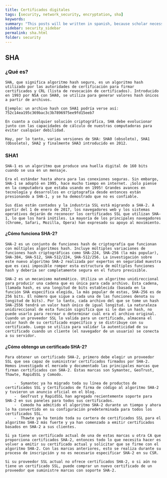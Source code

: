 ```yaml
---
title: Certificados digitales
tags: [security, network_security, encryptation, sha]
keywords:
summary: "This posts will be written in spanish, because scholar necessities."
sidebar: security_sidebar
permalink: sha.html
folder: security
---
```


## SHA

### ¿Qué es?
    SHA, que significa algoritmo hash seguro, es un algoritmo hash utilizado por las autoridades de certificación para firmar certificados y CRL (lista de revocación de certificados). Introducido en 1993 por NSA con SHA0, se utiliza para generar valores hash únicos a partir de archivos.

    Ejemplo: un archivo hash con SHA1 podría verse así:
    752c14ea195c369bac3c3b7896975ee9fd15eeb7

    En cuanto a cualquier solución criptográfica, SHA debe evolucionar junto con las capacidades de cálculo de nuestras computadoras para evitar cualquier debilidad.

    Hay, por lo tanto, varias versiones de SHA: SHA0 (obsoleto), SHA1 (Obsoleto), SHA2 y finalmente SHA3 introducido en 2012.

### SHA1
    SHA-1 es un algoritmo que produce una huella digital de 160 bits cuando se usa en un mensaje.

    Era el estándar hasta ahora para las conexiones seguras. Sin embargo, SHA-1 se adoptó en 1995, hace mucho tiempo en internet. ¡Solo piense en la computadora que estaba usando en 1995! Grandes avances en tecnología y desarrollos en criptografía desde entonces están presionando a SHA-1, y se ha demostrado que no es confiable.

    Sus días están contados y la industria SSL está migrando a SHA-2. A partir del 1 de enero de 2017, los navegadores web y los sistemas operativos dejarán de reconocer los certificados SSL que utilizan SHA-1, lo que los hará inútiles. La mayoría de los principales navegadores (Chrome, Safari, Mozilla, Opera) han expresado su apoyo al movimiento.

#### ¿Cómo funciona SHA-2?
    SHA-2 es un conjunto de funciones hash de criptografía que funcionan con múltiples algoritmos hash. Incluye múltiples variaciones de funciones hash criptográficas como SHA-224, SHA-256 (la más popular), SHA-384, SHA-512, SHA-512/224, SHA-512/256. La investigación sobre este nuevo algoritmo SHA-2 realizada por expertos en seguridad muestra que es casi imposible romper esta estructura de múltiples funciones hash y debería ser completamente segura en el futuro previsible.

    SHA-2 es un mecanismo matemático. Utiliza un algoritmo unidireccional para producir una cadena que es única para cada archivo. Esta cadena, llamada hash, es una longitud de bits establecida (basada en la función SHA específica elegida, la más popular de estas, SHA-256 es de 256 bits. El número que sigue a cada una de las funciones denota su longitud de bits). Por lo tanto, cada archivo del que se tome un hash SHA-2556 tendrá un valor hash único de igual longitud. La naturaleza unidireccional de esta función significa que si le dan un hash, no puede usarlo para recrear o determinar cuál era el archivo original. Cuando un proveedor SSL lo valida para un certificado, almacena el valor hash de su certificado específico y se distribuye con su certificado. Luego se utiliza para validar la autenticidad de su certificado cuando un cliente (el navegador de un usuario) se conecta a su servidor.

#### ¿Cómo obtengo un certificado SHA-2?
    Para obtener un certificado SHA-2, primero debe elegir un proveedor SSL que sea capaz de suministrar certificados firmados por SHA-2. Hemos investigado el mercado y documentado las principales marcas que firman certificados con SHA-2. Estas marcas son Symantec, GeoTrust, Thawte, RapidSSL y Comodo.

        -  Symantec ya ha migrado toda su línea de productos de certificados SSL y Certificados de firma de código al algoritmo SHA-2 y tuvieron un anuncio oficial en el blog.
        -  GeoTrust y RapidSSL han agregado recientemente soporte para SHA-2 en sus paneles para todos sus certificados.
        -  Comodo ha admitido el algoritmo SHA-2 durante un tiempo y ahora lo ha convertido en su configuración predeterminada para todos los certificados SSL.
        -  Thawte ya ha tenido toda su cartera de certificados SSL para el algoritmo SHA-2 más fuerte y ya han comenzado a emitir certificados basados ​​en SHA-2 a sus clientes.

    Si ya tiene un certificado actual de una de estas marcas u otra CA que proporciona certificados SHA-2, entonces todo lo que necesita hacer es volver a emitir su certificado actual y solicitar que se firme con el algoritmo SHA-2. Con las marcas anteriores, esto se realiza durante su proceso de inscripción y no es necesario especificar SHA-2 en su CSR.

    Si su proveedor SSL actual no ofrece certificados SHA-2, o si aún no tiene un certificado SSL, puede comprar un nuevo certificado de un proveedor que suministre marcas con soporte SHA-2.



